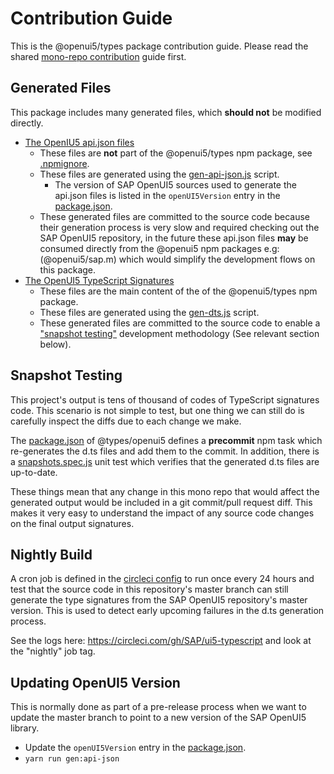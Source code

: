 # Contribution Guide

This is the @openui5/types package contribution guide.
Please read the shared [mono-repo contribution](../../CONTRIBUTING.md) guide first.

## Generated Files

This package includes many generated files, which **should not** be modified directly.

- [The OpenIU5 api.json files](./input)
  - These files are **not** part of the @openui5/types npm package, see [.npmignore](./.npmignore).
  - These files are generated using the [gen-api-json.js](./scripts/gen-api-json.js) script.
    - The version of SAP OpenUI5 sources used to generate the api.json files is listed in the `openUI5Version`
      entry in the [package.json](./package.json).
  - These generated files are committed to the source code because their generation process is very slow
    and required checking out the SAP OpenUI5 repository, in the future these api.json files
    **may** be consumed directly from the @openui5 npm packages e.g: (@openui5/sap.m) which would simplify
    the development flows on this package.
- [The OpenUI5 TypeScript Signatures](./types)
  - These files are the main content of the of the @openui5/types npm package.
  - These files are generated using the [gen-dts.js](./scripts/gen-dts.js) script.
  - These generated files are committed to the source code to enable a ["snapshot testing"](https://jestjs.io/docs/en/snapshot-testing)
    development methodology (See relevant section below).

## Snapshot Testing

This project's output is tens of thousand of codes of TypeScript signatures code.
This scenario is not simple to test, but one thing we can still do is carefully inspect the diffs
due to each change we make.

The [package.json](./package.json) of @types/openui5 defines a **precommit** npm task
which re-generates the d.ts files and add them to the commit.
In addition, there is a [snapshots.spec.js](./test/snapshots.spec.js) unit test which
verifies that the generated d.ts files are up-to-date.

These things mean that any change in this mono repo that would affect the generated output
would be included in a git commit/pull request diff. This makes it very easy to understand
the impact of any source code changes on the final output signatures.

## Nightly Build

A cron job is defined in the [circleci config](../../.circleci/config.yml) to run once every 24 hours
and test that the source code in this repository's master branch can still generate the type signatures
from the SAP OpenUI5 repository's master version. This is used to detect early upcoming failures
in the d.ts generation process.

See the logs here: https://circleci.com/gh/SAP/ui5-typescript and look at the "nightly" job tag.

## Updating OpenUI5 Version

This is normally done as part of a pre-release process when we want
to update the master branch to point to a new version of the SAP OpenUI5 library.

- Update the `openUI5Version` entry in the [package.json](./package.json).
- `yarn run gen:api-json`
